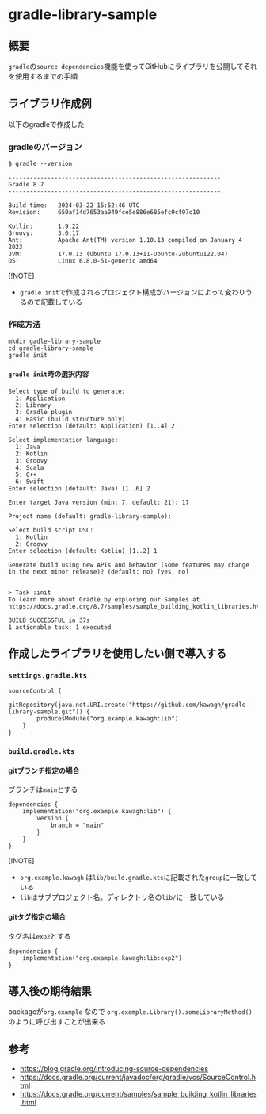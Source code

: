 # gradle-library-sample

## 概要

`gradle`の`source dependencies`機能を使ってGitHubにライブラリを公開してそれを使用するまでの手順

## ライブラリ作成例

以下のgradleで作成した

### gradleのバージョン

```
$ gradle --version

------------------------------------------------------------
Gradle 8.7
------------------------------------------------------------

Build time:   2024-03-22 15:52:46 UTC
Revision:     650af14d7653aa949fce5e886e685efc9cf97c10

Kotlin:       1.9.22
Groovy:       3.0.17
Ant:          Apache Ant(TM) version 1.10.13 compiled on January 4 2023
JVM:          17.0.13 (Ubuntu 17.0.13+11-Ubuntu-2ubuntu122.04)
OS:           Linux 6.8.0-51-generic amd64
```

[!NOTE]
- `gradle init`で作成されるプロジェクト構成がバージョンによって変わりうるので記載している


### 作成方法

```
mkdir gadle-library-sample
cd gradle-library-sample
gradle init
```

#### `gradle init`時の選択内容

```
Select type of build to generate:
  1: Application
  2: Library
  3: Gradle plugin
  4: Basic (build structure only)
Enter selection (default: Application) [1..4] 2

Select implementation language:
  1: Java
  2: Kotlin
  3: Groovy
  4: Scala
  5: C++
  6: Swift
Enter selection (default: Java) [1..6] 2

Enter target Java version (min: 7, default: 21): 17

Project name (default: gradle-library-sample):

Select build script DSL:
  1: Kotlin
  2: Groovy
Enter selection (default: Kotlin) [1..2] 1

Generate build using new APIs and behavior (some features may change in the next minor release)? (default: no) [yes, no]


> Task :init
To learn more about Gradle by exploring our Samples at https://docs.gradle.org/8.7/samples/sample_building_kotlin_libraries.html

BUILD SUCCESSFUL in 37s
1 actionable task: 1 executed
```

## 作成したライブラリを使用したい側で導入する

### `settings.gradle.kts`

```
sourceControl {
    gitRepository(java.net.URI.create("https://github.com/kawagh/gradle-library-sample.git")) {
        producesModule("org.example.kawagh:lib")
    }
}
```

### `build.gradle.kts`

#### gitブランチ指定の場合

ブランチは`main`とする

```
dependencies {
    implementation("org.example.kawagh:lib") {
        version {
            branch = "main"
        }
    }
}
```

[!NOTE]
- `org.example.kawagh` は`lib/build.gradle.kts`に記載された`group`に一致している
- `lib`はサブプロジェクト名。ディレクトリ名の`lib/`に一致している

#### gitタグ指定の場合

タグ名は`exp2`とする

```
dependencies {
    implementation("org.example.kawagh:lib:exp2")
}
```

## 導入後の期待結果

packageが`org.example` なので `org.example.Library().someLibraryMethod()` のように呼び出すことが出来る

## 参考

- https://blog.gradle.org/introducing-source-dependencies
- https://docs.gradle.org/current/javadoc/org/gradle/vcs/SourceControl.html
- https://docs.gradle.org/current/samples/sample_building_kotlin_libraries.html
